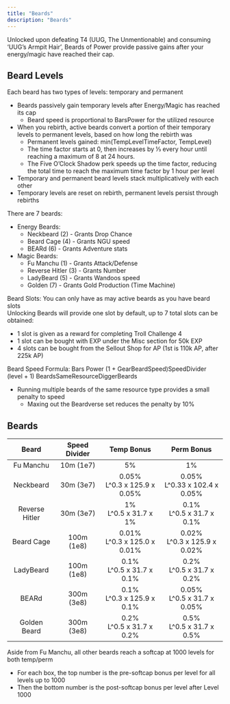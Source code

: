 ```yaml
---
title: "Beards"
description: "Beards"
---
```


Unlocked upon defeating T4 (UUG, The Unmentionable) and consuming ‘UUG’s Armpit Hair’, Beards of Power provide passive gains after your energy/magic have reached their cap.

## Beard Levels

Each beard has two types of levels: temporary and permanent
- Beards passively gain temporary levels after Energy/Magic has reached its cap
    - Beard speed is proportional to BarsPower for the utilized resource
- When you rebirth, active beards convert a portion of their temporary levels to permanent levels, based on how long the rebirth was
    - Permanent levels gained: min(TempLevelTimeFactor, TempLevel) 
    - The time factor starts at 0, then increases by ⅓ every hour until reaching a maximum of 8 at 24 hours.
    - The Five O’Clock Shadow perk speeds up the time factor, reducing the total time to reach the maximum time factor by 1 hour per level
- Temporary and permanent beard levels stack multiplicatively with each other
- Temporary levels are reset on rebirth, permanent levels persist through rebirths

There are 7 beards:
- Energy Beards:
    - Neckbeard (2) - Grants Drop Chance
    - Beard Cage (4) - Grants NGU speed
    - BEARd (6) - Grants Adventure stats
- Magic Beards:
    - Fu Manchu (1) - Grants Attack/Defense
    - Reverse Hitler (3) - Grants Number
    - LadyBeard (5) - Grants Wandoos speed
    - Golden (7) - Grants Gold Production (Time Machine)

Beard Slots: You can only have as may active beards as you have beard slots   
Unlocking Beards will provide one slot by default, up to 7 total slots can be obtained:
- 1 slot is given as a reward for completing Troll Challenge 4
- 1 slot can be bought with EXP under the Misc section for 50k EXP
- 4 slots can be bought from the Sellout Shop for AP (1st is 110k AP, after 225k AP)

Beard Speed Formula: Bars  Power  (1 + GearBeardSpeed)SpeedDivider  (level + 1)  BeardsSameResourceDiggerBeards
- Running multiple beards of the same resource type provides a small penalty to speed
    - Maxing out the Beardverse set reduces the penalty by 10%

## Beards

| Beard          | Speed Divider | Temp Bonus                       | Perm Bonus                        |
| :------------: | :-----------: | :------------------------------: | :-------------------------------: |
| Fu Manchu      | 10m (1e7)     | 5%                               | 1%                                |
| Neckbeard      | 30m (3e7)     | 0.05% <br> L^0.3 x 125.9 x 0.05% | 0.05% <br> L^0.33 x 102.4 x 0.05% |
| Reverse Hitler | 30m (3e7)     | 1% <br> L^0.5 x 31.7 x 1%        | 0.1% <br> L^0.5 x 31.7 x 0.1%     |
| Beard Cage     | 100m (1e8)    | 0.01% <br> L^0.3 x 125.0 x 0.01% | 0.02% <br> L^0.3 x 125.9 x 0.02%  |
| LadyBeard      | 100m (1e8)    | 0.1% <br> L^0.5 x 31.7 x 0.1%    | 0.2% <br> L^0.5 x 31.7 x 0.2%     |
| BEARd          | 300m (3e8)    | 0.1% <br> L^0.3 x 125.9 x 0.1%   | 0.05% <br> L^0.5 x 31.7 x 0.05%   |
| Golden Beard   | 300m (3e8)    | 0.2% <br> L^0.5 x 31.7 x 0.2%    | 0.5% <br> L^0.5 x 31.7 x 0.5%     |

Aside from Fu Manchu, all other beards reach a softcap at 1000 levels for both temp/perm
- For each box, the top number is the pre-softcap bonus per level for all levels up to 1000
- Then the bottom number is the post-softcap bonus per level after Level 1000